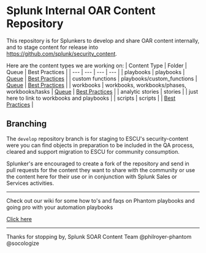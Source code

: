 # Splunk Internal OAR Content Repository
This repository is for Splunkers to develop and share OAR content internally, and to stage content for release into https://github.com/splunk/security_content. 

Here are the content types we are working on:
| Content Type | Folder | Queue | Best Practices |
| --- | --- | --- | --- |
| playbooks | playbooks | [Queue](https://github.com/splunk/internal-oar-content/wiki/Playbook-Queue) | [Best Practices](https://github.com/splunk/internal-oar-content/wiki/Phantom-Playbook-Best-Practices) | 
| custom functions | playbooks/custom_functions | [Queue](https://github.com/splunk/internal-oar-content/wiki/Custom-Functions-Queue) | [Best Practices](https://github.com/splunk/internal-oar-content/wiki/Custom-Function-Best-Practices) |
| workbooks | workbooks, workbooks/phases, workbooks/tasks | [Queue](https://github.com/splunk/internal-oar-content/wiki/Workbook-Queue) | [Best Practices](https://github.com/splunk/internal-oar-content/wiki/Workbook-Best-Practices) |
| analytic stories | stories | | just here to link to workbooks and playbooks |
| scripts | scripts | | [Best Practices](https://github.com/splunk/internal-oar-content/wiki/Script-Best-Practices) |


## Branching
The `develop` repository branch is for staging to ESCU's security-content were you can find objects in preparation to be included in the QA process, cleared and support migration to ESCU for community consumption.

Splunker's are encouraged to create a fork of the repository and send in pull requests for the content they want to share with the community or use the content here for their use or in conjunction with Splunk Sales or Services activities.

***
Check out our wiki for some how to's and faqs on Phantom playbooks and going pro with your automation playbooks

[Click here](https://github.com/splunk/ps-playbooks/wiki/Home)
***

Thanks for stopping by,
Splunk SOAR Content Team
@philroyer-phantom @socologize
